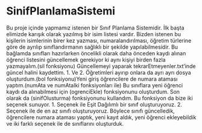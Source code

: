 # SinifPlanlamaSistemi

Bu proje içinde yapmamız istenen bir Sınıf Planlama Sistemidir. İlk başta elimizde karışık olarak yazılmış bir isim listesi vardır. Bizden istenen bu kişilerin isimlerinin birer kez yazması, numaralandırılması, öğretim türlerine göre de ayrılıp sınıflandırmanın sağlıklı bir şekilde yapılabilmesidir. Bu bağlamda sınıfları hazırlarken öncelikli olarak daha önceden kaydı alınan öğrenci listesini güncellemek gerekiyor ki aynı kişiyi birden fazla yazmayalım.(sil fonksiyonu) Güncellemeyi yaparak tekrarEtmeyenler.txt’inde güncel halini kaydettim. 1. Ve 2. Öğretimleri ayırıp onlara da ayrı ayrı dosya oluşturdum.(bol fonksiyonu)Yeni giriş öğrencilere de numara ataması yaptım.(numAta ve numAtaIki fonksiyonları ile) Bu sınıflara yeni öğrenci kaydı da alınabilmesi için (ogrenciEkle) fonksiyonunu oluşturdum. Son olarak da (sinifOlusturma) fonksiyonunu kullandım. Bu fonksiyon da bize iki seçenek sunuyor. 1. Seçenek ile Eşit Dağılımlı bir sınıf oluşturuyoruz. 2. Seçenek ile de en az sınıfı oluşturuyoruz. Böylece sınıfı güncelledik, öğrencilere numara ataması yaptık, yeni kayıt aldık, yeni öğrenci ekleyebildik ve iki farklı seçenek ile de sınıflarını oluşturduk.
